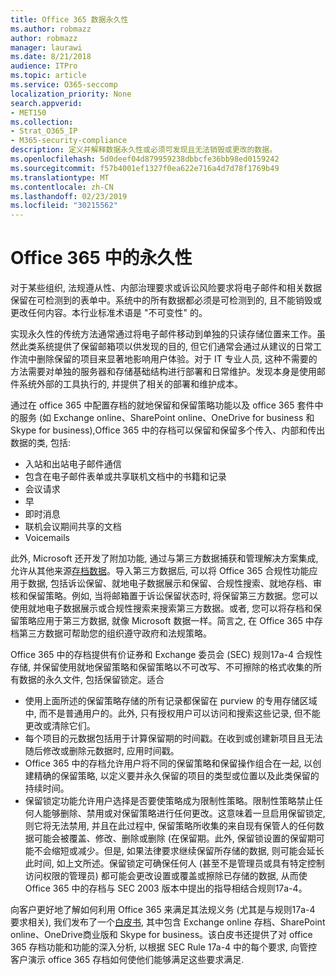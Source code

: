 ```yaml
---
title: Office 365 数据永久性
ms.author: robmazz
author: robmazz
manager: laurawi
ms.date: 8/21/2018
audience: ITPro
ms.topic: article
ms.service: O365-seccomp
localization_priority: None
search.appverid:
- MET150
ms.collection:
- Strat_O365_IP
- M365-security-compliance
description: 定义并解释数据永久性或必须可发现且无法销毁或更改的数据。
ms.openlocfilehash: 5d0deef04d879959238dbbcfe36bb98ed0159242
ms.sourcegitcommit: f57b4001ef1327f0ea622e716a4d7d78f1769b49
ms.translationtype: MT
ms.contentlocale: zh-CN
ms.lasthandoff: 02/23/2019
ms.locfileid: "30215562"
---
```

# <a name="immutability-in-office-365"></a>Office 365 中的永久性
对于某些组织, 法规遵从性、内部治理要求或诉讼风险要求将电子邮件和相关数据保留在可检测到的表单中。系统中的所有数据都必须是可检测到的, 且不能销毁或更改任何内容。本行业标准术语是 "不可变性" 的。 

实现永久性的传统方法通常通过将电子邮件移动到单独的只读存储位置来工作。虽然此类系统提供了保留邮箱项以供发现的目的, 但它们通常会通过从建议的日常工作流中删除保留的项目来显著地影响用户体验。对于 IT 专业人员, 这种不需要的方法需要对单独的服务器和存储基础结构进行部署和日常维护。发现本身是使用邮件系统外部的工具执行的, 并提供了相关的部署和维护成本。

通过在 office 365 中配置存档的就地保留和保留策略功能以及 office 365 套件中的服务 (如 Exchange online、SharePoint online、OneDrive for business 和 Skype for business),Office 365 中的存档可以保留和保留多个传入、内部和传出数据的类, 包括:
- 入站和出站电子邮件通信
- 包含在电子邮件表单或共享联机文档中的书籍和记录
- 会议请求
- 早
- 即时消息
- 联机会议期间共享的文档
- Voicemails

此外, Microsoft 还开发了附加功能, 通过与第三方数据捕获和管理解决方案集成, 允许从其他来源[存档数据](https://support.office.com/article/Archiving-third-party-data-in-Office-365-0ce338d5-3666-4a18-86ab-c6910ff408cc)。导入第三方数据后, 可以将 Office 365 合规性功能应用于数据, 包括诉讼保留、就地电子数据展示和保留、合规性搜索、就地存档、审核和保留策略。例如, 当将邮箱置于诉讼保留状态时, 将保留第三方数据。您可以使用就地电子数据展示或合规性搜索来搜索第三方数据。或者, 您可以将存档和保留策略应用于第三方数据, 就像 Microsoft 数据一样。简言之, 在 Office 365 中存档第三方数据可帮助您的组织遵守政府和法规策略。

Office 365 中的存档提供有价证券和 Exchange 委员会 (SEC) 规则17a-4 合规性存储, 并保留使用就地保留策略和保留策略以不可改写、不可擦除的格式收集的所有数据的永久文件, 包括保留锁定。适合
- 使用上面所述的保留策略存储的所有记录都保留在 purview 的专用存储区域中, 而不是普通用户的。此外, 只有授权用户可以访问和搜索这些记录, 但不能更改或清除它们。
- 每个项目的元数据包括用于计算保留期的时间戳。在收到或创建新项目且无法随后修改或删除元数据时, 应用时间戳。
- Office 365 中的存档允许用户将不同的保留策略和保留操作组合在一起, 以创建精确的保留策略, 以定义要并永久保留的项目的类型或位置以及此类保留的持续时间。
- 保留锁定功能允许用户选择是否要使策略成为限制性策略。限制性策略禁止任何人能够删除、禁用或对保留策略进行任何更改。这意味着一旦启用保留锁定, 则它将无法禁用, 并且在此过程中, 保留策略所收集的来自现有保管人的任何数据可能会被覆盖、修改、删除或删除 (在保留期。此外, 保留锁设置的保留期可能不会缩短或减少。但是, 如果法律要求继续保留所存储的数据, 则可能会延长此时间, 如上文所述。保留锁定可确保任何人 (甚至不是管理员或具有特定控制访问权限的管理员) 都可能会更改设置或覆盖或擦除已存储的数据, 从而使 Office 365 中的存档与 SEC 2003 版本中提出的指导相结合规则17a-4。

向客户更好地了解如何利用 Office 365 来满足其法规义务 (尤其是与规则17a-4 要求相关), 我们发布了一个[白皮书](https://go.microsoft.com/fwlink/?linkid=830440), 其中包含 Exchange online 存档、SharePoint online、OneDrive商业版和 Skype for business。该白皮书还提供了对 office 365 存档功能和功能的深入分析, 以根据 SEC Rule 17a-4 中的每个要求, 向管控客户演示 office 365 存档如何使他们能够满足这些要求满足.